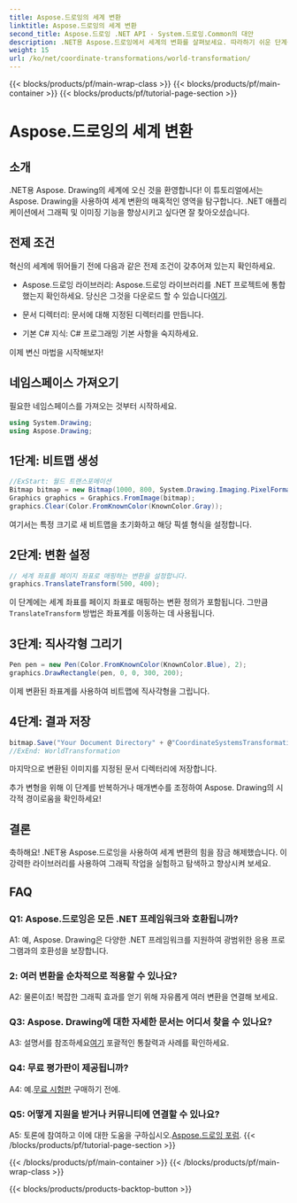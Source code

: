 ```yaml
---
title: Aspose.드로잉의 세계 변환
linktitle: Aspose.드로잉의 세계 변환
second_title: Aspose.드로잉 .NET API - System.드로잉.Common의 대안
description: .NET용 Aspose.드로잉에서 세계의 변화를 살펴보세요. 따라하기 쉬운 단계를 통해 그래픽을 향상시키세요.
weight: 15
url: /ko/net/coordinate-transformations/world-transformation/
---
```


{{< blocks/products/pf/main-wrap-class >}}
{{< blocks/products/pf/main-container >}}
{{< blocks/products/pf/tutorial-page-section >}}

# Aspose.드로잉의 세계 변환

## 소개

.NET용 Aspose. Drawing의 세계에 오신 것을 환영합니다! 이 튜토리얼에서는 Aspose. Drawing을 사용하여 세계 변환의 매혹적인 영역을 탐구합니다. .NET 애플리케이션에서 그래픽 및 이미징 기능을 향상시키고 싶다면 잘 찾아오셨습니다.

## 전제 조건

혁신의 세계에 뛰어들기 전에 다음과 같은 전제 조건이 갖추어져 있는지 확인하세요.

-  Aspose.드로잉 라이브러리: Aspose.드로잉 라이브러리를 .NET 프로젝트에 통합했는지 확인하세요. 당신은 그것을 다운로드 할 수 있습니다[여기](https://releases.aspose.com/drawing/net/).

- 문서 디렉터리: 문서에 대해 지정된 디렉터리를 만듭니다.

- 기본 C# 지식: C# 프로그래밍 기본 사항을 숙지하세요.

이제 변신 마법을 시작해보자!

## 네임스페이스 가져오기

필요한 네임스페이스를 가져오는 것부터 시작하세요.

```csharp
using System.Drawing;
using Aspose.Drawing;
```

## 1단계: 비트맵 생성

```csharp
//ExStart: 월드 트랜스포메이션
Bitmap bitmap = new Bitmap(1000, 800, System.Drawing.Imaging.PixelFormat.Format32bppPArgb);
Graphics graphics = Graphics.FromImage(bitmap);
graphics.Clear(Color.FromKnownColor(KnownColor.Gray));
```

여기서는 특정 크기로 새 비트맵을 초기화하고 해당 픽셀 형식을 설정합니다.

## 2단계: 변환 설정

```csharp
// 세계 좌표를 페이지 좌표로 매핑하는 변환을 설정합니다.
graphics.TranslateTransform(500, 400);
```

 이 단계에는 세계 좌표를 페이지 좌표로 매핑하는 변환 정의가 포함됩니다. 그만큼`TranslateTransform` 방법은 좌표계를 이동하는 데 사용됩니다.

## 3단계: 직사각형 그리기

```csharp
Pen pen = new Pen(Color.FromKnownColor(KnownColor.Blue), 2);
graphics.DrawRectangle(pen, 0, 0, 300, 200);
```

이제 변환된 좌표계를 사용하여 비트맵에 직사각형을 그립니다.

## 4단계: 결과 저장

```csharp
bitmap.Save("Your Document Directory" + @"CoordinateSystemsTransformations\WorldTransformation_out.png");
//ExEnd: WorldTransformation
```

마지막으로 변환된 이미지를 지정된 문서 디렉터리에 저장합니다.

추가 변형을 위해 이 단계를 반복하거나 매개변수를 조정하여 Aspose. Drawing의 시각적 경이로움을 확인하세요!

## 결론

축하해요! .NET용 Aspose.드로잉을 사용하여 세계 변환의 힘을 잠금 해제했습니다. 이 강력한 라이브러리를 사용하여 그래픽 작업을 실험하고 탐색하고 향상시켜 보세요.

## FAQ

### Q1: Aspose.드로잉은 모든 .NET 프레임워크와 호환됩니까?

A1: 예, Aspose. Drawing은 다양한 .NET 프레임워크를 지원하여 광범위한 응용 프로그램과의 호환성을 보장합니다.

### 2: 여러 변환을 순차적으로 적용할 수 있나요?

A2: 물론이죠! 복잡한 그래픽 효과를 얻기 위해 자유롭게 여러 변환을 연결해 보세요.

### Q3: Aspose. Drawing에 대한 자세한 문서는 어디서 찾을 수 있나요?

 A3: 설명서를 참조하세요[여기](https://reference.aspose.com/drawing/net/) 포괄적인 통찰력과 사례를 확인하세요.

### Q4: 무료 평가판이 제공됩니까?

 A4: 예.[무료 시험판](https://releases.aspose.com/) 구매하기 전에.

### Q5: 어떻게 지원을 받거나 커뮤니티에 연결할 수 있나요?

 A5: 토론에 참여하고 이에 대한 도움을 구하십시오.[Aspose.드로잉 포럼](https://forum.aspose.com/c/diagram/17).
{{< /blocks/products/pf/tutorial-page-section >}}

{{< /blocks/products/pf/main-container >}}
{{< /blocks/products/pf/main-wrap-class >}}

{{< blocks/products/products-backtop-button >}}
